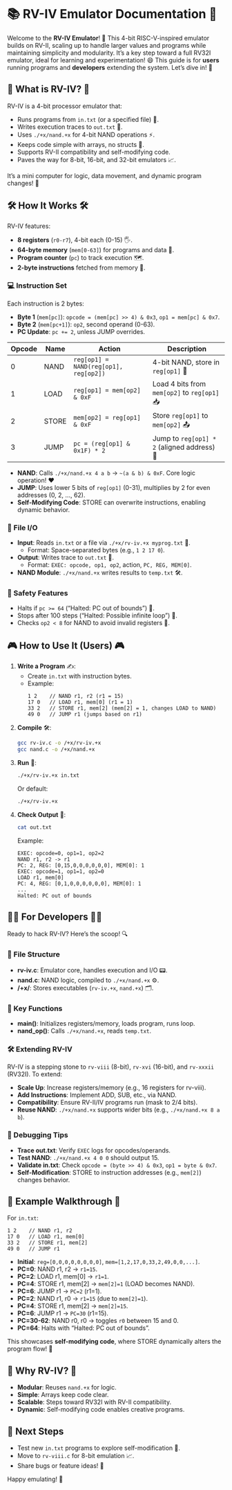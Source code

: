 # 📚 RV-IV Emulator Documentation 🚀

Welcome to the **RV-IV Emulator**! 🎉 This 4-bit RISC-V-inspired emulator builds on RV-II, scaling up to handle larger values and programs while maintaining simplicity and modularity. It’s a key step toward a full RV32I emulator, ideal for learning and experimentation! 😄 This guide is for **users** running programs and **developers** extending the system. Let’s dive in! 🌊

## 🌟 What is RV-IV? 🌟
RV-IV is a 4-bit processor emulator that:
- Runs programs from `in.txt` (or a specified file) 📜.
- Writes execution traces to `out.txt` 📝.
- Uses `./+x/nand.+x` for 4-bit NAND operations ⚡.
- Keeps code simple with arrays, no structs 🧱.
- Supports RV-II compatibility and self-modifying code.
- Paves the way for 8-bit, 16-bit, and 32-bit emulators 📈.

It’s a mini computer for logic, data movement, and dynamic program changes! 🦘

## 🛠️ How It Works 🛠️
RV-IV features:
- **8 registers** (`r0-r7`), 4-bit each (0-15) 🖐️.
- **64-byte memory** (`mem[0-63]`) for programs and data 💾.
- **Program counter** (`pc`) to track execution 🗺️.
- **2-byte instructions** fetched from memory 📖.

### 💻 Instruction Set
Each instruction is 2 bytes:
- **Byte 1** (`mem[pc]`): `opcode = (mem[pc] >> 4) & 0x3`, `op1 = mem[pc] & 0x7`.
- **Byte 2** (`mem[pc+1]`): `op2`, second operand (0-63).
- **PC Update**: `pc += 2`, unless JUMP overrides.

| Opcode | Name  | Action                     | Description                              |
|--------|-------|----------------------------|------------------------------------------|
| 0      | NAND  | `reg[op1] = NAND(reg[op1], reg[op2])` | 4-bit NAND, store in `reg[op1]` 🔧 |
| 1      | LOAD  | `reg[op1] = mem[op2] & 0xF` | Load 4 bits from `mem[op2]` to `reg[op1]` 📥 |
| 2      | STORE | `mem[op2] = reg[op1] & 0xF` | Store `reg[op1]` to `mem[op2]` 📤         |
| 3      | JUMP  | `pc = (reg[op1] & 0x1F) * 2` | Jump to `reg[op1] * 2` (aligned address) 🦘 |

- **NAND**: Calls `./+x/nand.+x 4 a b` → `~(a & b) & 0xF`. Core logic operation! ❤️
- **JUMP**: Uses lower 5 bits of `reg[op1]` (0-31), multiplies by 2 for even addresses (0, 2, ..., 62).
- **Self-Modifying Code**: STORE can overwrite instructions, enabling dynamic behavior.

### 📂 File I/O
- **Input**: Reads `in.txt` or a file via `./+x/rv-iv.+x myprog.txt` 📄.
  - Format: Space-separated bytes (e.g., `1 2 17 0`).
- **Output**: Writes trace to `out.txt` 📝.
  - Format: `EXEC: opcode, op1, op2`, action, `PC, REG, MEM[0]`.
- **NAND Module**: `./+x/nand.+x` writes results to `temp.txt` 🛠️.

### 🛑 Safety Features
- Halts if `pc >= 64` (“Halted: PC out of bounds”) 🚫.
- Stops after 100 steps (“Halted: Possible infinite loop”) 🔄.
- Checks `op2 < 8` for NAND to avoid invalid registers 🚨.

## 🎮 How to Use It (Users) 🎮
1. **Write a Program** ✍️:
   - Create `in.txt` with instruction bytes.
   - Example:
     ```
     1 2    // NAND r1, r2 (r1 = 15)
     17 0   // LOAD r1, mem[0] (r1 = 1)
     33 2   // STORE r1, mem[2] (mem[2] = 1, changes LOAD to NAND)
     49 0   // JUMP r1 (jumps based on r1)
     ```
2. **Compile** 🛠️:
   ```bash
   gcc rv-iv.c -o /+x/rv-iv.+x
   gcc nand.c -o /+x/nand.+x
   ```
3. **Run** 🏃:
   ```bash
   ./+x/rv-iv.+x in.txt
   ```
   Or default:
   ```bash
   ./+x/rv-iv.+x
   ```
4. **Check Output** 👀:
   ```bash
   cat out.txt
   ```
   Example:
   ```
   EXEC: opcode=0, op1=1, op2=2
   NAND r1, r2 -> r1
   PC: 2, REG: [0,15,0,0,0,0,0,0], MEM[0]: 1
   EXEC: opcode=1, op1=1, op2=0
   LOAD r1, mem[0]
   PC: 4, REG: [0,1,0,0,0,0,0,0], MEM[0]: 1
   ...
   Halted: PC out of bounds
   ```

## 🧑‍💻 For Developers 🧑‍💻
Ready to hack RV-IV? Here’s the scoop! 🔍

### 📂 File Structure
- **rv-iv.c**: Emulator core, handles execution and I/O 📟.
- **nand.c**: NAND logic, compiled to `./+x/nand.+x` ⚙️.
- **/+x/**: Stores executables (`rv-iv.+x`, `nand.+x`) 🗂️.

### 🔧 Key Functions
- **main()**: Initializes registers/memory, loads program, runs loop.
- **nand_op()**: Calls `./+x/nand.+x`, reads `temp.txt`.

### 🛠️ Extending RV-IV
RV-IV is a stepping stone to `rv-viii` (8-bit), `rv-xvi` (16-bit), and `rv-xxxii` (RV32I). To extend:
- **Scale Up**: Increase registers/memory (e.g., 16 registers for rv-viii).
- **Add Instructions**: Implement ADD, SUB, etc., via NAND.
- **Compatibility**: Ensure RV-II/IV programs run (mask to 2/4 bits).
- **Reuse NAND**: `./+x/nand.+x` supports wider bits (e.g., `./+x/nand.+x 8 a b`).

### 🐛 Debugging Tips
- **Trace out.txt**: Verify `EXEC` logs for opcodes/operands.
- **Test NAND**: `./+x/nand.+x 4 0 0` should output 15.
- **Validate in.txt**: Check `opcode = (byte >> 4) & 0x3`, `op1 = byte & 0x7`.
- **Self-Modification**: STORE to instruction addresses (e.g., `mem[2]`) changes behavior.

## 🚀 Example Walkthrough 🚀
For `in.txt`:
```
1 2    // NAND r1, r2
17 0   // LOAD r1, mem[0]
33 2   // STORE r1, mem[2]
49 0   // JUMP r1
```
- **Initial**: `reg=[0,0,0,0,0,0,0,0]`, `mem=[1,2,17,0,33,2,49,0,0,...]`.
- **PC=0**: NAND r1, r2 → `r1=15`.
- **PC=2**: LOAD r1, mem[0] → `r1=1`.
- **PC=4**: STORE r1, mem[2] → `mem[2]=1` (LOAD becomes NAND).
- **PC=6**: JUMP r1 → `PC=2` (r1=1).
- **PC=2**: NAND r1, r0 → `r1=15` (due to `mem[2]=1`).
- **PC=4**: STORE r1, mem[2] → `mem[2]=15`.
- **PC=6**: JUMP r1 → `PC=30` (r1=15).
- **PC=30-62**: NAND r0, r0 → toggles `r0` between 15 and 0.
- **PC=64**: Halts with “Halted: PC out of bounds”.

This showcases **self-modifying code**, where STORE dynamically alters the program flow! 🧙

## 🌈 Why RV-IV? 🌈
- **Modular**: Reuses `nand.+x` for logic.
- **Simple**: Arrays keep code clear.
- **Scalable**: Steps toward RV32I with RV-II compatibility.
- **Dynamic**: Self-modifying code enables creative programs.

## 📢 Next Steps
- Test new `in.txt` programs to explore self-modification 🧪.
- Move to `rv-viii.c` for 8-bit emulation 📈.
- Share bugs or feature ideas! 🐞

Happy emulating! 🎈